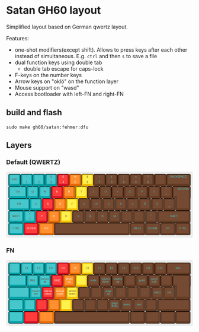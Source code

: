 # Satan GH60 layout

Simplified layout based on German qwertz layout.

Features:

- one-shot modifiers(except shift). Allows to press keys after each other instead of simultaneous. E.g. `ctrl` and then `s` to save a file
- dual function keys using double tab
    + double tab escape for caps-lock
- F-keys on the number keys
- Arrow keys on "oklö" on the function layer
- Mouse support on "wasd"
- Access bootloader with left-FN and right-FN

## build and flash

```
sudo make gh60/satan:fehmer:dfu
```

## Layers

### Default (QWERTZ)

![Layer QWERTZ](docs/layer-qwertz.png)


### FN

![Layer FN](docs/layer-fn1.png)
